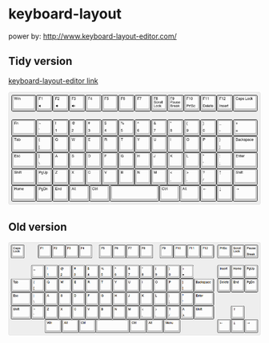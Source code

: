 # keyboard-layout

power by:
http://www.keyboard-layout-editor.com/

## Tidy version

[keyboard-layout-editor link](http://www.keyboard-layout-editor.com/##@@_w:1.5%3B&=Win&=F1%0A%F0%9F%94%88&=F2%0A%F0%9F%94%89&=F3%0A%F0%9F%94%8A&=F4&=F5&=F6&=F7&=F8%0AScroll%20Lock&=F9%0APause%20Break&=F10%0APrtSc&=F11%0ADelete&=F12%0AInsert&_w:1.5%3B&=Caps%20Lock%3B&@_y:0.5&w:1.5%3B&=Fn&=~%0A%60&=!%0A1&=%2F@%0A2&=%23%0A3&=$%0A4&=%25%0A5&=%5E%0A6&=%2F&%0A7&=*%0A8&=(%0A9&=)%0A0&=%2F_%0A-&_w:1.5%3B&=+%0A%2F=%3B&@_w:1.5%3B&=Tab&=%7B%0A%5B&=Q&=W&=E&=R&=T&=Y&=U&=I&=O&=P&=%7D%0A%5D&_w:1.5%3B&=Backspace%3B&@_w:1.5%3B&=Esc&=%7C%0A%5C&=A&=S&=D&=F&=G&=H&=J&=K&=L&=%22%0A'&=%2F:%0A%2F%3B&_w:1.5%3B&=Enter%3B&@_w:1.5%3B&=Shift&=PgUp&=Z&=X&=C&=V&=B&=N&=M&=%3C%0A,&=%3E%0A.&=%3F%0A%2F%2F&=%E2%86%91&_w:1.5%3B&=Shift%3B&@_w:1.5%3B&=Home&=PgDn&=End&_w:1.25%3B&=Alt&_w:1.25%3B&=Ctrl&_a:7&w:3%3B&=&_a:4&w:1.25%3B&=Ctrl&_w:1.25%3B&=Alt&=%E2%86%90&=%E2%86%93&_w:1.5%3B&=%E2%86%92)

![tidy](https://raw.githubusercontent.com/jmjoy/keyboard-layout/master/tidy.png)

## Old version

![old](https://raw.githubusercontent.com/jmjoy/keyboard-layout/master/old.png)
